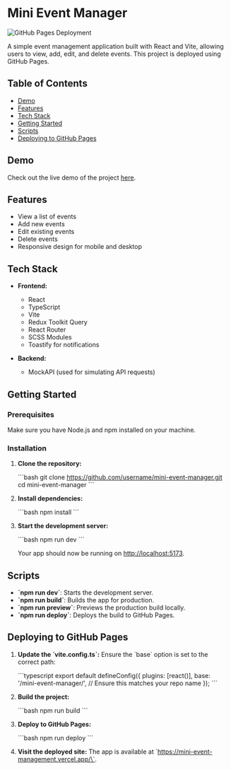 
# Mini Event Manager

![GitHub Pages Deployment](https://img.shields.io/badge/GitHub%20Pages-Deploy-success)

A simple event management application built with React and Vite, allowing users to view, add, edit, and delete events. This project is deployed using GitHub Pages.

## Table of Contents

- [Demo](#demo)
- [Features](#features)
- [Tech Stack](#tech-stack)
- [Getting Started](#getting-started)
- [Scripts](#scripts)
- [Deploying to GitHub Pages](#deploying-to-github-pages)

## Demo

Check out the live demo of the project [here](https://mini-event-management.vercel.app/).

## Features

- View a list of events
- Add new events
- Edit existing events
- Delete events
- Responsive design for mobile and desktop

## Tech Stack

- **Frontend:**
  - React
  - TypeScript
  - Vite
  - Redux Toolkit Query
  - React Router
  - SCSS Modules
  - Toastify for notifications

- **Backend:**
  - MockAPI (used for simulating API requests)

## Getting Started

### Prerequisites

Make sure you have Node.js and npm installed on your machine.

### Installation

1. **Clone the repository:**

   \`\`\`bash
   git clone https://github.com/username/mini-event-manager.git
   cd mini-event-manager
   \`\`\`

2. **Install dependencies:**

   \`\`\`bash
   npm install
   \`\`\`

3. **Start the development server:**

   \`\`\`bash
   npm run dev
   \`\`\`

   Your app should now be running on [http://localhost:5173](http://localhost:5173).

## Scripts

- **\`npm run dev\`**: Starts the development server.
- **\`npm run build\`**: Builds the app for production.
- **\`npm run preview\`**: Previews the production build locally.
- **\`npm run deploy\`**: Deploys the build to GitHub Pages.

## Deploying to GitHub Pages

1. **Update the \`vite.config.ts\`:**
   Ensure the \`base\` option is set to the correct path:

   \`\`\`typescript
   export default defineConfig({
     plugins: [react()],
     base: '/mini-event-manager/', // Ensure this matches your repo name
   });
   \`\`\`

2. **Build the project:**

   \`\`\`bash
   npm run build
   \`\`\`

3. **Deploy to GitHub Pages:**

   \`\`\`bash
   npm run deploy
   \`\`\`

4. **Visit the deployed site:**
   The app is available at \`https://mini-event-management.vercel.app/\`.


